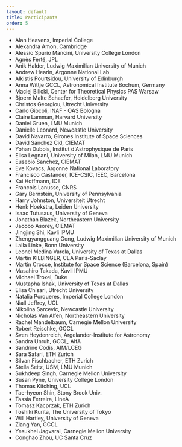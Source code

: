 ```yaml
---
layout: default
title: Participants
order: 5
---
```

- Alan Heavens, Imperial College
- Alexandra Amon, Cambridge 
- Alessio Spurio Mancini, University College London
- Agnès Ferté,	JPL
- Anik Halder, Ludwig Maximilian University of Munich
- Andrew Hearin,	Argonne National Lab
- Alkistis Pourtsidou,	University of Edinburgh
- Anna Wittje	GCCL, Astronomical Institute Bochum, Germany
- Maciej Bilicki,	Center for Theoretical Physics PAS Warsaw
- Bjoern Malte Schaefer,	Heidelberg University
- Christos Georgiou,	Utrecht University
- Carlo Giocoli,	INAF - OAS Bologna
- Claire Lamman,	Harvard University
- Daniel Gruen,	LMU Munich
- Danielle Leonard,	Newcastle University
- David Navarro, Girones	Institute of Space Sciences
- David Sánchez Cid,	CIEMAT
- Yohan Dubois,	Institut d'Astrophysique de Paris
- Elisa Legnani,	University of Milan, LMU Munich
- Eusebio Sanchez,	CIEMAT
- Eve Kovacs,	Argonne National Laboratory
- Francisco Castander,	ICE-CSIC, IEEC, Barcelona
- Kai Hoffmann,	ICE
- Francois Lanusse,	CNRS
- Gary Bernstein,	University of Pennsylvania
- Harry Johnston,	Universiteit Utrecht
- Henk Hoekstra,	Leiden University
- Isaac Tutusaus,	University of Geneva
- Jonathan Blazek,	Northeastern University
- Jacobo Asorey,	CIEMAT
- Jingjing Shi, Kavli IPMU 
- Zhengyangguang Gong,	Ludwig Maximilian University of Munich
- Laila Linke,	Bonn University
- Leonel Medina Varela,	University of Texas at Dallas
- Martin KILBINGER,	CEA Paris-Saclay
- Martin Crocce,	Institute for Space Science (Barcelona, Spain)
- Masahiro Takada,	Kavli IPMU
- Michael Troxel,	Duke
- Mustapha Ishak,	University of Texas at Dallas
- Elisa Chisari,	Utrecht University
- Natalia Porqueres,	Imperial College London
- Niall Jeffrey,	UCL
- Nikolina Sarcevic,	Newcastle University
- Nicholas Van Alfen,	Northeastern University
- Rachel Mandelbaum,	Carnegie Mellon University
- Robert Reischke, GCCL
- Sven Heydenreich,	Argelander-Institute for Astronomy
- Sandra Unruh,	GCCL, AIfA
- Sandrine Codis,	AIM/LCEG
- Sara Safari, ETH Zurich
- Silvan Fischbacher,	ETH Zurich
- Stella Seitz,	USM, LMU Munich
- Sukhdeep Singh,	Carnegie Mellon University
- Susan Pyne, University College London
- Thomas Kitching,	UCL
- Tae-hyeon Shin,	Stony Brook Univ.
- Tassia Ferreira,	LIneA
- Tomasz Kacprzak,	ETH Zurich
- Toshiki Kurita,	The University of Tokyo
- Will Hartley,	University of Geneva
- Ziang Yan, GCCL
- Yesukhei Jagvaral, Carnegie Mellon University
- Conghao Zhou,	UC Santa Cruz
